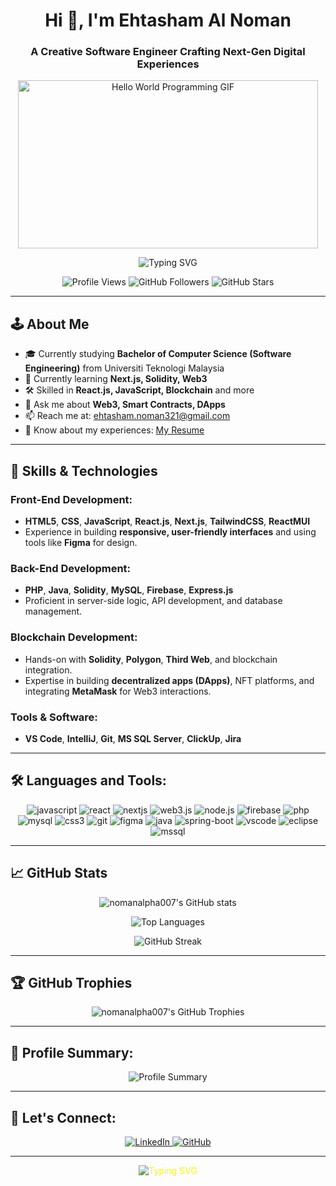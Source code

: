 <h1 align="center">Hi 👋, I'm Ehtasham Al Noman</h1>
<h3 align="center">A Creative Software Engineer Crafting Next-Gen Digital Experiences</h3>

<!-- Tenor GIF Embed -->
<div align="center">
  <img src="https://tenor.com/b0FJB.gif" width="480" height="269" alt="Hello World Programming GIF" />
</div>

<p align="center">
    <img src="https://readme-typing-svg.demolab.com?font=Courier+Prime&weight=700&size=25&pause=1000&color=6CACE4&center=true&vCenter=true&width=500&lines=Full-Stack+Developer;Blockchain+Explorer;Decentralized+Apps+Creator;Collaborative+Leader" alt="Typing SVG" />
</p>

<p align="center">
  <img src="https://komarev.com/ghpvc/?username=nomanalpha007&label=Profile%20Views&color=yellow&style=plastic" alt="Profile Views" />
  <img src="https://img.shields.io/github/followers/nomanalpha007?label=Followers&style=social" alt="GitHub Followers" />
  <img src="https://img.shields.io/github/stars/nomanalpha007?label=Stars&style=social" alt="GitHub Stars" />
</p>

---

## 🕹️ About Me

- 🎓 Currently studying **Bachelor of Computer Science (Software Engineering)** from Universiti Teknologi Malaysia  
- 🌱 Currently learning **Next.js, Solidity, Web3**  
- 🛠️ Skilled in **React.js, JavaScript, Blockchain** and more  
- 💬 Ask me about **Web3, Smart Contracts, DApps**    
- 📫 Reach me at: ehtasham.noman321@gmail.com  
- 📄 Know about my experiences: [My Resume](https://drive.google.com/file/d/1_7JcOVrAO_-Vt5CZKkG-II2m1PC6uqUG/view?usp=sharing)
---

## 🚀 Skills & Technologies

### Front-End Development:
- **HTML5**, **CSS**, **JavaScript**, **React.js**, **Next.js**, **TailwindCSS**, **ReactMUI**
- Experience in building **responsive, user-friendly interfaces** and using tools like **Figma** for design.

### Back-End Development:
- **PHP**, **Java**, **Solidity**, **MySQL**, **Firebase**, **Express.js**
- Proficient in server-side logic, API development, and database management.

### Blockchain Development:
- Hands-on with **Solidity**, **Polygon**, **Third Web**, and blockchain integration.
- Expertise in building **decentralized apps (DApps)**, NFT platforms, and integrating **MetaMask** for Web3 interactions.

### Tools & Software:
- **VS Code**, **IntelliJ**, **Git**, **MS SQL Server**, **ClickUp**, **Jira**

---

## 🛠️ Languages and Tools:

<p align="center">
  <img src="https://img.shields.io/badge/JavaScript-F7DF1E?style=for-the-badge&logo=javascript&logoColor=black" alt="javascript" />
  <img src="https://img.shields.io/badge/React-20232A?style=for-the-badge&logo=react&logoColor=61DAFB" alt="react" />
  <img src="https://img.shields.io/badge/Next.js-000000?style=for-the-badge&logo=nextdotjs&logoColor=white" alt="nextjs" />
  <img src="https://img.shields.io/badge/Web3.js-F16822?style=for-the-badge&logo=web3.js&logoColor=white" alt="web3.js" />
  <img src="https://img.shields.io/badge/Node.js-43853D?style=for-the-badge&logo=node.js&logoColor=white" alt="node.js" />
  <img src="https://img.shields.io/badge/Firebase-FFCA28?style=for-the-badge&logo=firebase&logoColor=black" alt="firebase" />
  <img src="https://img.shields.io/badge/PHP-777BB4?style=for-the-badge&logo=php&logoColor=white" alt="php" />
  <img src="https://img.shields.io/badge/MySQL-4479A1?style=for-the-badge&logo=mysql&logoColor=white" alt="mysql" />
  <img src="https://img.shields.io/badge/CSS3-1572B6?style=for-the-badge&logo=css3&logoColor=white" alt="css3" />
  <img src="https://img.shields.io/badge/Git-F05032?style=for-the-badge&logo=git&logoColor=white" alt="git" />
  <img src="https://img.shields.io/badge/Figma-F24E1E?style=for-the-badge&logo=figma&logoColor=white" alt="figma" />
  <img src="https://img.shields.io/badge/Java-007396?style=for-the-badge&logo=java&logoColor=white" alt="java" />
  <img src="https://img.shields.io/badge/Spring_Boot-6DB33F?style=for-the-badge&logo=spring-boot&logoColor=white" alt="spring-boot" />
  <img src="https://img.shields.io/badge/Visual_Studio_Code-007ACC?style=for-the-badge&logo=visual-studio-code&logoColor=white" alt="vscode" />
  <img src="https://img.shields.io/badge/Eclipse-2C2255?style=for-the-badge&logo=eclipse&logoColor=white" alt="eclipse" />
  <img src="https://img.shields.io/badge/MS_SQL_Server-CC2927?style=for-the-badge&logo=microsoft-sql-server&logoColor=white" alt="mssql" />
</p>

---

## 📈 GitHub Stats

<p align="center">
  <img src="https://github-readme-stats.vercel.app/api?username=nomanalpha007&show_icons=true&theme=merko" alt="nomanalpha007's GitHub stats" />
</p>

<p align="center">
  <img src="https://github-readme-stats.vercel.app/api/top-langs/?username=nomanalpha007&layout=compact&theme=merko" alt="Top Languages" />
</p>

<p align="center">
  <img src="https://github-readme-streak-stats.herokuapp.com/?user=nomanalpha007&theme=merko" alt="GitHub Streak" />
</p>

---

## 🏆 GitHub Trophies

<p align="center">
  <img src="https://github-profile-trophy.vercel.app/?username=nomanalpha007&theme=darkhub&no-frame=true&column=6" alt="nomanalpha007's GitHub Trophies" />
</p>

---

## 🎯 Profile Summary:

<p align="center">
    <img src="https://github-profile-summary-cards.vercel.app/api/cards/profile-details?username=nomanalpha007&theme=2077" alt="Profile Summary" />
</p>

---

## 🔗 Let's Connect:

<p align="center">
    <a href="https://linkedin.com/in/ehtasham-al-noman" target="_blank">
        <img src="https://img.shields.io/badge/LinkedIn-%230077B5.svg?style=for-the-badge&logo=linkedin&logoColor=white" alt="LinkedIn"/>
    </a>
    <a href="https://github.com/NomanALPHA007" target="_blank">
        <img src="https://img.shields.io/badge/GitHub-%23121011.svg?style=for-the-badge&logo=github&logoColor=white" alt="GitHub"/>
    </a>
</p>

---

<p align="center" style="font-size:14px; color: #FFF700">
    <img src="https://readme-typing-svg.demolab.com?font=VT323&size=30&pause=1000&color=FFFFFF&center=true&vCenter=true&width=435&lines=Powered+by+passion+for+technology" alt="Typing SVG" />
</p>

